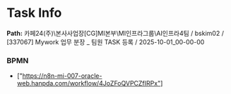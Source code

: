 # Task Info

**Path:** 카페24(주)\본사사업장\[CG]MI본부\MI인프라그룹\AI인프라4팀 / bskim02 / [337067] Mywork 업무 분장 _ 팀원 TASK 등록 / 2025-10-01_00-00-00

### BPMN
- ["https://n8n-mi-007-oracle-web.hanpda.com/workflow/4JoZFoQVPCZfIRPx"]

